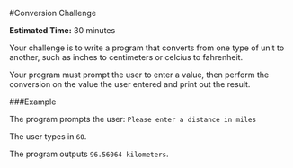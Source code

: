 #Conversion Challenge

**Estimated Time:** 30 minutes

Your challenge is to write a program that converts from one type of unit to another, such as inches to centimeters or celcius to fahrenheit.

Your program must prompt the user to enter a value, then perform the conversion on the value the user entered and print out the result.

###Example

The program prompts the user: `Please enter a distance in miles`

The user types in `60`.

The program outputs `96.56064 kilometers`.
